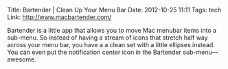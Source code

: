 Title: Bartender | Clean Up Your Menu Bar
Date: 2012-10-25 11:11
Tags: tech
Link: http://www.macbartender.com/

Bartender is a little app that allows you to move Mac menubar items into a sub-menu. So instead of having a stream of icons that stretch half way across your menu bar, you have a a clean set with a little ellipses instead. You can even put the notification center icon in the Bartender sub-menu—awesome.
